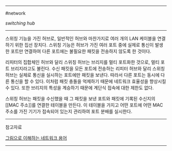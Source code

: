 
---

#network 

*switching hub*

---

스위칭 기능을 가진 허브로, 일반적인 허브와 마찬가지로 여러 개의 LAN 케이블을 연결하기 위한 집선 장치다. 스위칭 기능은 허브가 가진 여러 포트 중에 실제로 통신이 발생한 포트만 연결하여 다른 포트에는 불필요한 패킷을 전송하지 않도록 한 것이다.

리피터의 집합체인 허브와 달리 스위칭 허브는 브리지를 멀티 포트화한 것으로, 멀티 포트 브리지라고도 불린다. 수신 패킷을 모든 포트에 전송하는 리피터 허브와 달리 스위칭 허브는 실체로 통신을 실시하는 포트에만 패킷을 보낸다. 따라서 다른 포트는 동시에 다른 통신을 할 수 있다. 이처럼 패킷 충돌을 억제하기 때문에 네트워크 효율성을 향상시킬 수 있다. 또한 브리지의 특성을 계승하기 때문에 계단식 접속에 대한 제한도 없다.

스위칭 허브는 패킷을 수신했을 때 그 패킷을 보낸 포트와 패킷에 기록된 수신지의 [[MAC 주소]]를 연결한 테이블을 만든다. 이 테이블을 가지고 어떤 포트에 어떤 MAC 주소를 가진 기기가 접속되어 있는지 관리하여 포트 분배를 실시한다.

---

참고자료

[그림으로 이해하는 네트워크 용어](https://product.kyobobook.co.kr/detail/S000001834837)

---